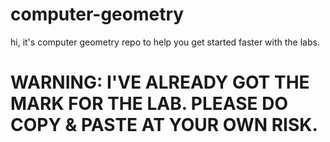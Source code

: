 # computer-geometry
hi, it's computer geometry repo to help you get started faster with the labs.

# WARNING: I'VE ALREADY GOT THE MARK FOR THE LAB. PLEASE DO COPY & PASTE AT YOUR OWN RISK.
